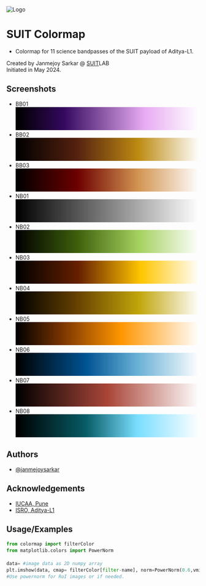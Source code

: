
![Logo](https://suit.iucaa.in/sites/default/files/top_banner_compressed_2_1.png)


# SUIT Colormap
- Colormap for 11 science bandpasses of the SUIT payload of Aditya-L1.

Created by Janmejoy Sarkar @ [SUIT](https://suit.iucaa.in)LAB\
Initiated in May 2024.

## Screenshots

- BB01 ![BB01](./README_files/qt_img170316928122886.png)
- BB02 ![BB02](./README_files/qt_img170372762697734.png)
- BB03 ![BB03](./README_files/qt_img170428597272582.png)
- NB01 ![NB01](./README_files/qt_img170523086553094.png)
- NB02 ![NB02](./README_files/qt_img170656230539270.png)
- NB03 ![NB03](./README_files/qt_img170922518511622.png)
- NB04 ![NB04](./README_files/qt_img170789374525446.png)
- NB05 ![NB05](./README_files/qt_img171055662497798.png)
- NB06 ![NB06](./README_files/qt_img171188806483974.png)
- NB07 ![NB07](./README_files/qt_img171283295764486.png)
- NB08 ![NB08](./README_files/qt_img171416439750662.png)

## Authors

- [@janmejoysarkar](https://github.com/janmejoysarkar)


## Acknowledgements

 - [IUCAA, Pune](https://www.iucaa.in)
 - [ISRO, Aditya-L1](https://www.isro.gov.in/Aditya_L1.html)


## Usage/Examples

```python
from colormap import filterColor
from matplotlib.colors import PowerNorm

data= #image data as 2D numpy array
plt.imshow(data, cmap= filterColor[filter-name], norm=PowerNorm(0.6,vmin=0), origin='lower')
#Use powernorm for RoI images or if needed.
